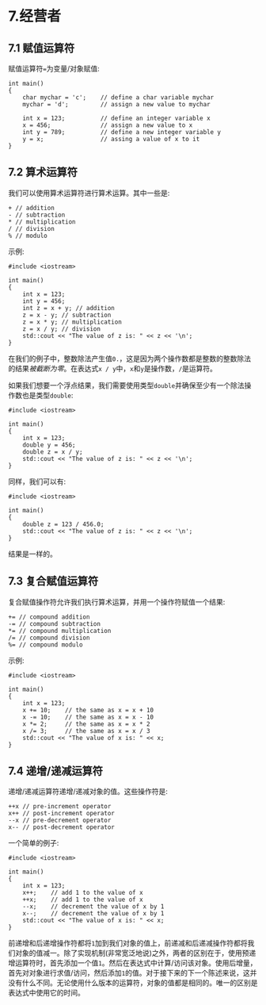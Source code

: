 # 7.经营者

## 7.1 赋值运算符

赋值运算符`=`为变量/对象赋值:

```
int main()
{
    char mychar = 'c';    // define a char variable mychar
    mychar = 'd';         // assign a new value to mychar

    int x = 123;          // define an integer variable x
    x = 456;              // assign a new value to x
    int y = 789;          // define a new integer variable y
    y = x;                // assing a value of x to it
}

```

## 7.2 算术运算符

我们可以使用算术运算符进行算术运算。其中一些是:

```
+ // addition
- // subtraction
* // multiplication
/ // division
% // modulo

```

示例:

```
#include <iostream>

int main()
{
    int x = 123;
    int y = 456;
    int z = x + y; // addition
    z = x - y; // subtraction
    z = x * y; // multiplication
    z = x / y; // division
    std::cout << "The value of z is: " << z << '\n';
}

```

在我们的例子中，整数除法产生值`0.`，这是因为两个操作数都是整数的整数除法的结果*被截断为零*。在表达式`x / y`中，`x`和`y`是操作数，`/`是运算符。

如果我们想要一个浮点结果，我们需要使用类型`double`并确保至少有一个除法操作数也是类型`double`:

```
#include <iostream>

int main()
{
    int x = 123;
    double y = 456;
    double z = x / y;
    std::cout << "The value of z is: " << z << '\n';
}

```

同样，我们可以有:

```
#include <iostream>

int main()
{
    double z = 123 / 456.0;
    std::cout << "The value of z is: " << z << '\n';
}

```

结果是一样的。

## 7.3 复合赋值运算符

复合赋值操作符允许我们执行算术运算，并用一个操作符赋值一个结果:

```
+= // compound addition
-= // compound subtraction
*= // compound multiplication
/= // compound division
%= // compound modulo

```

示例:

```
#include <iostream>

int main()
{
    int x = 123;
    x += 10;    // the same as x = x + 10
    x -= 10;    // the same as x = x - 10
    x *= 2;     // the same as x = x * 2
    x /= 3;     // the same as x = x / 3
    std::cout << "The value of x is: " << x;
}

```

## 7.4 递增/递减运算符

递增/递减运算符递增/递减对象的值。这些操作符是:

```
++x // pre-increment operator
x++ // post-increment operator
--x // pre-decrement operator
x-- // post-decrement operator

```

一个简单的例子:

```
#include <iostream>

int main()
{
    int x = 123;
    x++;    // add 1 to the value of x
    ++x;    // add 1 to the value of x
    --x;    // decrement the value of x by 1
    x--;    // decrement the value of x by 1
    std::cout << "The value of x is: " << x;
}

```

前递增和后递增操作符都将`1`加到我们对象的值上，前递减和后递减操作符都将我们对象的值减一。除了实现机制(非常宽泛地说)之外，两者的区别在于，使用预递增运算符时，首先添加一个值`1`。然后在表达式中计算/访问该对象。使用后增量，首先对对象进行求值/访问，然后添加`1`的值。对于接下来的下一个陈述来说，这并没有什么不同。无论使用什么版本的运算符，对象的值都是相同的。唯一的区别是表达式中使用它的时间。
